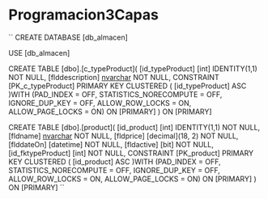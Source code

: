 # Programacion3Capas
``
CREATE DATABASE [db_almacen]

USE [db_almacen]

CREATE TABLE [dbo].[c_typeProduct](
	[id_typeProduct] [int] IDENTITY(1,1) NOT NULL,
	[flddescription] [nvarchar](500) NOT NULL,
 CONSTRAINT [PK_c_typeProduct] PRIMARY KEY CLUSTERED 
(
	[id_typeProduct] ASC
)WITH (PAD_INDEX = OFF, STATISTICS_NORECOMPUTE = OFF, IGNORE_DUP_KEY = OFF, ALLOW_ROW_LOCKS = ON, ALLOW_PAGE_LOCKS = ON) ON [PRIMARY]
) ON [PRIMARY]


CREATE TABLE [dbo].[product](
	[id_product] [int] IDENTITY(1,1) NOT NULL,
	[fldname] [nvarchar](500) NOT NULL,
	[fldprice] [decimal](18, 2) NOT NULL,
	[flddateOn] [datetime] NOT NULL,
	[fldactive] [bit] NOT NULL,
	[id_fktypeProduct] [int] NOT NULL,
 CONSTRAINT [PK_product] PRIMARY KEY CLUSTERED 
(
	[id_product] ASC
)WITH (PAD_INDEX = OFF, STATISTICS_NORECOMPUTE = OFF, IGNORE_DUP_KEY = OFF, ALLOW_ROW_LOCKS = ON, ALLOW_PAGE_LOCKS = ON) ON [PRIMARY]
) ON [PRIMARY]
``
